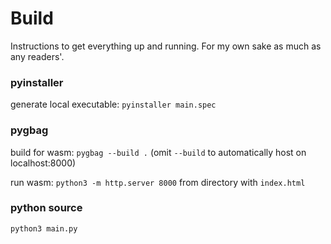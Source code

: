 # Build

Instructions to get everything up and running. For my own sake as much as any readers'.

### pyinstaller
generate local executable: `pyinstaller main.spec`

### pygbag
build for wasm: `pygbag --build .` (omit `--build` to automatically host on localhost:8000)

run wasm: `python3 -m http.server 8000` from directory with `index.html`

### python source
`python3 main.py`